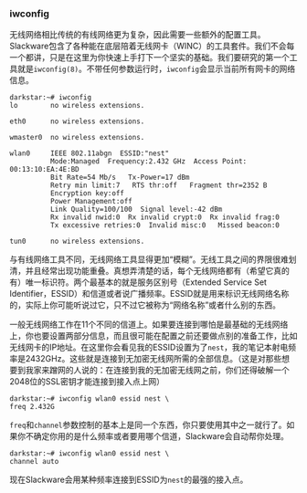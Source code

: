 ### iwconfig

无线网络相比传统的有线网络更为复杂，因此需要一些额外的配置工具。Slackware包含了各种能在底层陪着无线网卡（WINC）的工具套件。我们不会每一个都讲，只是在这里为你快速上手打下一个坚实的基础。我们要研究的第一个工具就是`iwconfig(8)`。不带任何参数运行时，`iwconfig`会显示当前所有网卡的网络信息。

```Shell
darkstar:~# iwconfig
lo        no wireless extensions.

eth0      no wireless extensions.

wmaster0  no wireless extensions.

wlan0     IEEE 802.11abgn  ESSID:"nest"  
          Mode:Managed  Frequency:2.432 GHz  Access Point:
00:13:10:EA:4E:BD   
          Bit Rate=54 Mb/s   Tx-Power=17 dBm   
          Retry min limit:7   RTS thr:off   Fragment thr=2352 B   
          Encryption key:off
          Power Management:off
          Link Quality=100/100  Signal level:-42 dBm  
          Rx invalid nwid:0  Rx invalid crypt:0  Rx invalid frag:0
          Tx excessive retries:0  Invalid misc:0   Missed beacon:0

tun0      no wireless extensions.
```

与有线网络工具不同，无线网络工具显得更加“模糊”。无线工具之间的界限很难划清，并且经常出现功能重叠。真想弄清楚的话，每个无线网络都有（希望它真的有）唯一标识符。两个最基本的就是服务区别号（Extended Service Set Identifier，ESSID）和信道或者说广播频率。ESSID就是用来标识无线网络名称的，实际上你可能听说过它，只不过它被称为“网络名称”或者什么别的东西。

一般无线网络工作在11个不同的信道上。如果要连接到哪怕是最基础的无线网络上，你也要设置两部分信息，而且很可能在配置之前还要做点别的准备工作，比如无线网卡的IP地址。在这里你会看见我的ESSID设置为了`nest`，我的笔记本射电频率是2432GHz。这些就是连接到无加密无线网所需的全部信息。（这是对那些想要到我家来蹭网的人说的：在连接到我的无加密无线网之前，你们还得破解一个2048位的SSL密钥才能连接到接入点上网）

```Shell
darkstar:~# iwconfig wlan0 essid nest \
freq 2.432G
```

`freq`和`channel`参数控制的基本上是同一个东西，你只要使用其中之一就行了。如果你不确定你用的是什么频率或者要用哪个信道，Slackware会自动帮你处理。

```Shell
darkstar:~# iwconfig wlan0 essid nest \
channel auto
```

现在Slackware会用某种频率连接到ESSID为`nest`的最强的接入点。
